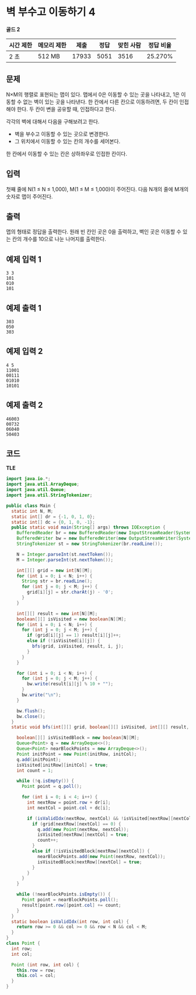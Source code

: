 # 벽 부수고 이동하기 4

**골드 2**

|시간 제한|	메모리 제한	|제출	|정답	|맞힌 사람	|정답 비율|
|---|---|---|---|---|---|
|2 초|	512 MB	|17933|	5051	|3516|	25.270%|

## 문제 

N×M의 행렬로 표현되는 맵이 있다. 맵에서 0은 이동할 수 있는 곳을 나타내고, 1은 이동할 수 없는 벽이 있는 곳을 나타낸다. 한 칸에서 다른 칸으로 이동하려면, 두 칸이 인접해야 한다. 두 칸이 변을 공유할 때, 인접하다고 한다.

각각의 벽에 대해서 다음을 구해보려고 한다.

- 벽을 부수고 이동할 수 있는 곳으로 변경한다.
- 그 위치에서 이동할 수 있는 칸의 개수를 세어본다.
  
한 칸에서 이동할 수 있는 칸은 상하좌우로 인접한 칸이다.

## 입력 

첫째 줄에 N(1 ≤ N ≤ 1,000), M(1 ≤ M ≤ 1,000)이 주어진다. 다음 N개의 줄에 M개의 숫자로 맵이 주어진다.

## 출력 

맵의 형태로 정답을 출력한다. 원래 빈 칸인 곳은 0을 출력하고, 벽인 곳은 이동할 수 있는 칸의 개수를 10으로 나눈 나머지를 출력한다.

## 예제 입력 1

```
3 3
101
010
101
```

## 예제 출력 1

```
303
050
303
```

## 예제 입력 2

```
4 5
11001
00111
01010
10101
```

## 예제 출력 2

```
46003
00732
06040
50403
```

## 코드 

**TLE**

```java
import java.io.*;
import java.util.ArrayDeque;
import java.util.Queue;
import java.util.StringTokenizer;

public class Main {
  static int N, M;
  static int[] dr = {-1, 0, 1, 0};
  static int[] dc = {0, 1, 0, -1};
  public static void main(String[] args) throws IOException {
    BufferedReader br = new BufferedReader(new InputStreamReader(System.in));
    BufferedWriter bw = new BufferedWriter(new OutputStreamWriter(System.out));
    StringTokenizer st = new StringTokenizer(br.readLine());

    N = Integer.parseInt(st.nextToken());
    M = Integer.parseInt(st.nextToken());

    int[][] grid = new int[N][M];
    for (int i = 0; i < N; i++) {
      String str = br.readLine();
      for (int j = 0; j < M; j++) {
        grid[i][j] = str.charAt(j) - '0';
      }
    }

    int[][] result = new int[N][M];
    boolean[][] isVisited = new boolean[N][M];
    for (int i = 0; i < N; i++) {
      for (int j = 0; j < M; j++) {
        if (grid[i][j] == 1) result[i][j]++;
        else if (!isVisited[i][j]) {
          bfs(grid, isVisited, result, i, j);
        }
      }
    }

    for (int i = 0; i < N; i++) {
      for (int j = 0; j < M; j++) {
        bw.write(result[i][j] % 10 + "");
      }
      bw.write("\n");
    }

    bw.flush();
    bw.close();
  }
  static void bfs(int[][] grid, boolean[][] isVisited, int[][] result, int initRow, int initCol) {

    boolean[][] isVisitedBlock = new boolean[N][M];
    Queue<Point> q = new ArrayDeque<>();
    Queue<Point> nearBlockPoints = new ArrayDeque<>();
    Point initPoint = new Point(initRow, initCol);
    q.add(initPoint);
    isVisited[initRow][initCol] = true;
    int count = 1;

    while (!q.isEmpty()) {
      Point point = q.poll();

      for (int i = 0; i < 4; i++) {
        int nextRow = point.row + dr[i];
        int nextCol = point.col + dc[i];

        if (isValidIdx(nextRow, nextCol) && !isVisited[nextRow][nextCol]) {
          if (grid[nextRow][nextCol] == 0) {
            q.add(new Point(nextRow, nextCol));
            isVisited[nextRow][nextCol] = true;
            count++;
          }
          else if (!isVisitedBlock[nextRow][nextCol]) {
            nearBlockPoints.add(new Point(nextRow, nextCol));
            isVisitedBlock[nextRow][nextCol] = true;
          }
        }
      }
    }

    while (!nearBlockPoints.isEmpty()) {
      Point point = nearBlockPoints.poll();
      result[point.row][point.col] += count;
    }
  }
  static boolean isValidIdx(int row, int col) {
    return row >= 0 && col >= 0 && row < N && col < M;
  }
}
class Point {
  int row;
  int col;

  Point (int row, int col) {
    this.row = row;
    this.col = col;
  }
}
```